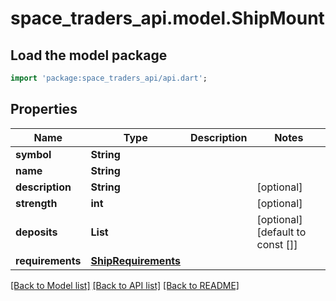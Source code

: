 # space_traders_api.model.ShipMount

## Load the model package
```dart
import 'package:space_traders_api/api.dart';
```

## Properties
Name | Type | Description | Notes
------------ | ------------- | ------------- | -------------
**symbol** | **String** |  | 
**name** | **String** |  | 
**description** | **String** |  | [optional] 
**strength** | **int** |  | [optional] 
**deposits** | **List<String>** |  | [optional] [default to const []]
**requirements** | [**ShipRequirements**](ShipRequirements.md) |  | 

[[Back to Model list]](../README.md#documentation-for-models) [[Back to API list]](../README.md#documentation-for-api-endpoints) [[Back to README]](../README.md)


